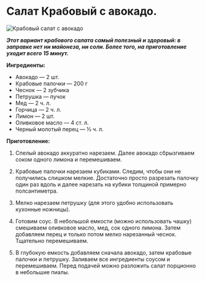 # Салат Крабовый с авокадо.

![Крабовый салат с авокадо](/images/Kulinar/Salad/krab_salad_03.png 'Крабовый салат с авокадо')

_**Этот вариант крабового салата самый полезный и здоровый: в заправке нет ни майонеза, ни соли. Более того, на приготовление уходит всего 15 минут.**_

**Ингредиенты:**

- Авокадо — 2 шт.
- Крабовые палочки — 200 г
- Чеснок — 2 зубчика
- Петрушка — пучок
- Мед — 2 ч. л.
- Горчица — 2 ч. л.
- Лимон — 2 шт.
- Оливковое масло — 4 ст. л.
- Черный молотый перец — ½ ч. л.

**Приготовление:**

1. Спелый авокадо аккуратно нарезаем. Далее авокадо сбрызгиваем соком одного лимона и перемешиваем.

2. Крабовые палочки нарезаем кубиками. Следим, чтобы они не получились слишком мелкие. Достаточно просто разрезать палочку один раз вдоль и далее нарезать на кубики толщиной примерно полсантиметра.

3. Мелко нарезаем петрушку (для этого удобно использовать кухонные ножницы).

4. Готовим соус. В небольшой емкости (можно использовать чашку) смешиваем оливковое масло, мед, сок одного лимона. Затем добавляем перец и только потом мелко нарезанный чеснок. Тщательно перемешиваем.

5. В глубокую емкость добавляем сначала авокадо, затем крабовые палочки и петрушку. Заливаем все ингредиенты соусом и перемешиваем. Перед подачей можно разложить салат порционно в небольшие пиалы.
